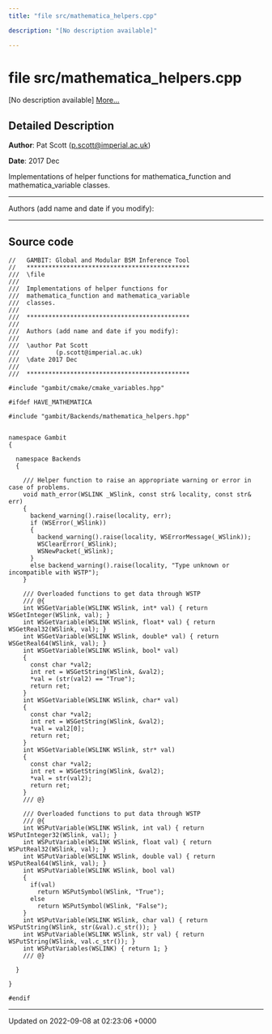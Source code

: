 ```yaml
---
title: "file src/mathematica_helpers.cpp"

description: "[No description available]"

---
```


# file src/mathematica_helpers.cpp

[No description available] [More...](#detailed-description)

## Detailed Description


**Author**: Pat Scott ([p.scott@imperial.ac.uk](mailto:p.scott@imperial.ac.uk)) 

**Date**: 2017 Dec

Implementations of helper functions for mathematica_function and mathematica_variable classes.



------------------

Authors (add name and date if you modify):



------------------




## Source code

```
//   GAMBIT: Global and Modular BSM Inference Tool
//   *********************************************
///  \file
///
///  Implementations of helper functions for
///  mathematica_function and mathematica_variable
///  classes.
///
///  *********************************************
///
///  Authors (add name and date if you modify):
///
///  \author Pat Scott
///          (p.scott@imperial.ac.uk)
///  \date 2017 Dec
///
///  *********************************************

#include "gambit/cmake/cmake_variables.hpp"

#ifdef HAVE_MATHEMATICA

#include "gambit/Backends/mathematica_helpers.hpp"


namespace Gambit
{

  namespace Backends
  {

    /// Helper function to raise an appropriate warning or error in case of problems.
    void math_error(WSLINK _WSlink, const str& locality, const str& err)
    {
      backend_warning().raise(locality, err);
      if (WSError(_WSlink))
      {
        backend_warning().raise(locality, WSErrorMessage(_WSlink));
        WSClearError(_WSlink);
        WSNewPacket(_WSlink);
      }
      else backend_warning().raise(locality, "Type unknown or incompatible with WSTP");
    }

    /// Overloaded functions to get data through WSTP
    /// @{
    int WSGetVariable(WSLINK WSlink, int* val) { return WSGetInteger(WSlink, val); }
    int WSGetVariable(WSLINK WSlink, float* val) { return WSGetReal32(WSlink, val); }
    int WSGetVariable(WSLINK WSlink, double* val) { return WSGetReal64(WSlink, val); }
    int WSGetVariable(WSLINK WSlink, bool* val)
    {
      const char *val2;
      int ret = WSGetString(WSlink, &val2);
      *val = (str(val2) == "True");
      return ret;
    }
    int WSGetVariable(WSLINK WSlink, char* val)
    {
      const char *val2;
      int ret = WSGetString(WSlink, &val2);
      *val = val2[0];
      return ret;
    }
    int WSGetVariable(WSLINK WSlink, str* val)
    {
      const char *val2;
      int ret = WSGetString(WSlink, &val2);
      *val = str(val2);
      return ret;
    }
    /// @}

    /// Overloaded functions to put data through WSTP
    /// @{
    int WSPutVariable(WSLINK WSlink, int val) { return WSPutInteger32(WSlink, val); }
    int WSPutVariable(WSLINK WSlink, float val) { return WSPutReal32(WSlink, val); }
    int WSPutVariable(WSLINK WSlink, double val) { return WSPutReal64(WSlink, val); }
    int WSPutVariable(WSLINK WSlink, bool val)
    {
      if(val)
        return WSPutSymbol(WSlink, "True");
      else
        return WSPutSymbol(WSlink, "False");
    }
    int WSPutVariable(WSLINK WSlink, char val) { return WSPutString(WSlink, str(&val).c_str()); }
    int WSPutVariable(WSLINK WSlink, str val) { return WSPutString(WSlink, val.c_str()); }
    int WSPutVariables(WSLINK) { return 1; }
    /// @}

  }

}

#endif
```


-------------------------------

Updated on 2022-09-08 at 02:23:06 +0000
